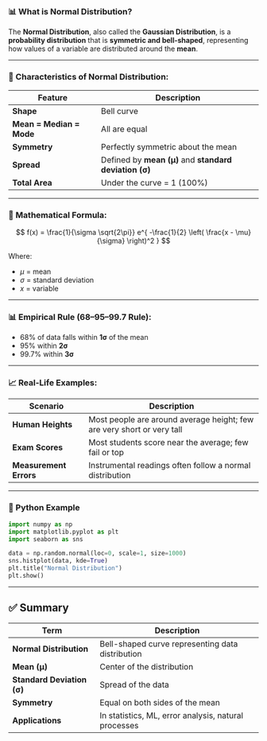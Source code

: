 ### 📊 What is **Normal Distribution**?

The **Normal Distribution**, also called the **Gaussian Distribution**, is a **probability distribution** that is **symmetric and bell-shaped**, representing how values of a variable are distributed around the **mean**.

---

### 📐 Characteristics of Normal Distribution:

| Feature                  | Description                                            |
| ------------------------ | ------------------------------------------------------ |
| **Shape**                | Bell curve                                             |
| **Mean = Median = Mode** | All are equal                                          |
| **Symmetry**             | Perfectly symmetric about the mean                     |
| **Spread**               | Defined by **mean (μ)** and **standard deviation (σ)** |
| **Total Area**           | Under the curve = 1 (100%)                             |

---

### 🧠 Mathematical Formula:

$$
f(x) = \frac{1}{\sigma \sqrt{2\pi}} e^{ -\frac{1}{2} \left( \frac{x - \mu}{\sigma} \right)^2 }
$$

Where:

* $\mu$ = mean
* $\sigma$ = standard deviation
* $x$ = variable

---

### 📊 Empirical Rule (68–95–99.7 Rule):

* 68% of data falls within **1σ** of the mean
* 95% within **2σ**
* 99.7% within **3σ**

---

### 📈 Real-Life Examples:

| Scenario               | Description                                                            |
| ---------------------- | ---------------------------------------------------------------------- |
| **Human Heights**      | Most people are around average height; few are very short or very tall |
| **Exam Scores**        | Most students score near the average; few fail or top                  |
| **Measurement Errors** | Instrumental readings often follow a normal distribution               |

---

### 🧪 Python Example

```python
import numpy as np
import matplotlib.pyplot as plt
import seaborn as sns

data = np.random.normal(loc=0, scale=1, size=1000)
sns.histplot(data, kde=True)
plt.title("Normal Distribution")
plt.show()
```

---

## ✅ Summary

| Term                       | Description                                          |
| -------------------------- | ---------------------------------------------------- |
| **Normal Distribution**    | Bell-shaped curve representing data distribution     |
| **Mean (μ)**               | Center of the distribution                           |
| **Standard Deviation (σ)** | Spread of the data                                   |
| **Symmetry**               | Equal on both sides of the mean                      |
| **Applications**           | In statistics, ML, error analysis, natural processes |
